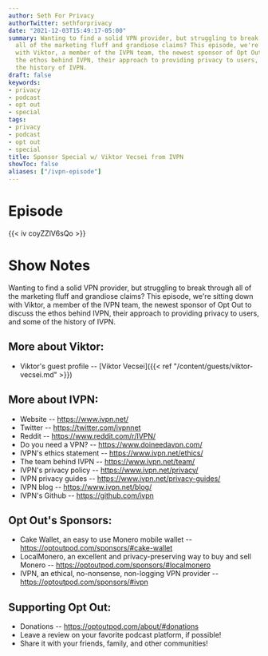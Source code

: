 ```yaml
---
author: Seth For Privacy
authorTwitter: sethforprivacy
date: "2021-12-03T15:49:17-05:00"
summary: Wanting to find a solid VPN provider, but struggling to break through
  all of the marketing fluff and grandiose claims? This episode, we're sitting down
  with Viktor, a member of the IVPN team, the newest sponsor of Opt Out to discuss
  the ethos behind IVPN, their approach to providing privacy to users, and some of
  the history of IVPN.
draft: false
keywords:
- privacy
- podcast
- opt out
- special
tags:
- privacy
- podcast
- opt out
- special
title: Sponsor Special w/ Viktor Vecsei from IVPN
showToc: false
aliases: ["/ivpn-episode"]
---
```


# Episode

<div id="buzzsprout-player-9657698"></div><script src="https://www.buzzsprout.com/1790481/9657698-special-w-viktor-vecsei-from-ivpn.js?container_id=buzzsprout-player-9657698&player=small" type="text/javascript" charset="utf-8"></script>

{{< iv coyZZlV6sQo >}}

# Show Notes

Wanting to find a solid VPN provider, but struggling to break through all of the marketing fluff and grandiose claims? This episode, we're sitting down with Viktor, a member of the IVPN team, the newest sponsor of Opt Out to discuss the ethos behind IVPN, their approach to providing privacy to users, and some of the history of IVPN.

## More about Viktor:

- Viktor's guest profile -- [Viktor Vecsei]({{< ref "/content/guests/viktor-vecsei.md" >}})

## More about IVPN:

- Website -- https://www.ivpn.net/
- Twitter -- https://twitter.com/ivpnnet
- Reddit -- https://www.reddit.com/r/IVPN/
- Do you need a VPN? -- https://www.doineedavpn.com/
- IVPN's ethics statement -- https://www.ivpn.net/ethics/
- The team behind IVPN -- https://www.ivpn.net/team/
- IVPN's privacy policy -- https://www.ivpn.net/privacy/
- IVPN privacy guides -- https://www.ivpn.net/privacy-guides/
- IVPN blog -- https://www.ivpn.net/blog/
- IVPN's Github -- https://github.com/ivpn

## Opt Out's Sponsors:

- Cake Wallet, an easy to use Monero mobile wallet -- https://optoutpod.com/sponsors/#cake-wallet
- LocalMonero, an excellent and privacy-preserving way to buy and sell Monero -- https://optoutpod.com/sponsors/#localmonero
- IVPN, an ethical, no-nonsense, non-logging VPN provider -- https://optoutpod.com/sponsors/#ivpn

## Supporting Opt Out:

- Donations -- https://optoutpod.com/about/#donations
- Leave a review on your favorite podcast platform, if possible!
- Share it with your friends, family, and other communities!
